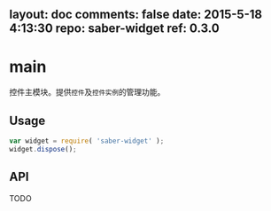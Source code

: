 layout: doc
comments: false
date: 2015-5-18 4:13:30
repo: saber-widget
ref: 0.3.0
---

# main

控件主模块。提供`控件`及`控件实例`的管理功能。


## Usage

``` javascript
var widget = require( 'saber-widget' );
widget.dispose();
```

## API

TODO

